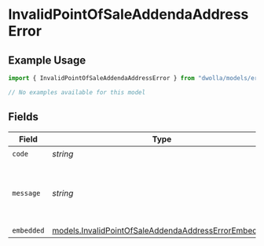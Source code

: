 # InvalidPointOfSaleAddendaAddressError

## Example Usage

```typescript
import { InvalidPointOfSaleAddendaAddressError } from "dwolla/models/errors";

// No examples available for this model
```

## Fields

| Field                                                                                                                 | Type                                                                                                                  | Required                                                                                                              | Description                                                                                                           | Example                                                                                                               |
| --------------------------------------------------------------------------------------------------------------------- | --------------------------------------------------------------------------------------------------------------------- | --------------------------------------------------------------------------------------------------------------------- | --------------------------------------------------------------------------------------------------------------------- | --------------------------------------------------------------------------------------------------------------------- |
| `code`                                                                                                                | *string*                                                                                                              | :heavy_check_mark:                                                                                                    | N/A                                                                                                                   | ValidationError                                                                                                       |
| `message`                                                                                                             | *string*                                                                                                              | :heavy_check_mark:                                                                                                    | N/A                                                                                                                   | Validation error(s) present. See embedded errors list for more details.                                               |
| `embedded`                                                                                                            | [models.InvalidPointOfSaleAddendaAddressErrorEmbedded](../../models/invalidpointofsaleaddendaaddresserrorembedded.md) | :heavy_minus_sign:                                                                                                    | N/A                                                                                                                   |                                                                                                                       |